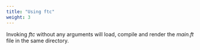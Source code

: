 ```yaml
---
title: "Using ftc"
weight: 3
---
```


Invoking *ftc* without any arguments will load, compile and render the *main.ft* file in the same directory.

